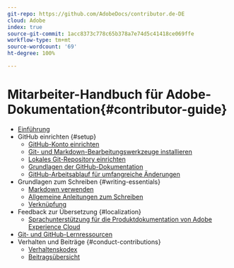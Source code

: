 ```yaml
---
git-repo: https://github.com/AdobeDocs/contributor.de-DE
cloud: Adobe
index: true
source-git-commit: 1acc8373c778c65b378a7e74d5c41418ce069ffe
workflow-type: tm+mt
source-wordcount: '69'
ht-degree: 100%

---
```



# Mitarbeiter-Handbuch für Adobe-Dokumentation{#contributor-guide}

+ [Einführung](introduction.md)
+ GitHub einrichten {#setup}
   + [GitHub-Konto einrichten](setup/github-signup.md)
   + [Git- und Markdown-Bearbeitungswerkzeuge installieren](setup/install-tools.md)
   + [Lokales Git-Repository einrichten](setup/local-repo.md)
   + [Grundlagen der GitHub-Dokumentation](setup/git-fundamentals.md)
   + [GitHub-Arbeitsablauf für umfangreiche Änderungen](setup/full-workflow.md)
+ Grundlagen zum Schreiben {#writing-essentials}
   + [Markdown verwenden](writing-essentials/markdown.md)
   + [Allgemeine Anleitungen zum Schreiben](writing-essentials/general-writing-guidance.md)
   + [Verknüpfung](writing-essentials/linking.md)
+ Feedback zur Übersetzung {#localization}
   + [Sprachunterstützung für die Produktdokumentation von Adobe Experience Cloud](localization/machine-translation.md)
+ [Git- und GitHub-Lernressourcen](resources.md)
+ Verhalten und Beiträge {#conduct-contributions}
   + [Verhaltenskodex](conduct/code-of-conduct.md)
   + [Beitragsübersicht](conduct/contributing.md)
